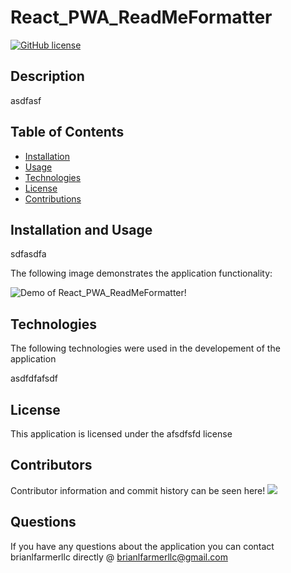 
# React_PWA_ReadMeFormatter

[![GitHub license](https://img.shields.io/badge/license-afsdfsfd-blue.svg)](https://github.com/brianlfarmerllc/React_PWA_ReadMeFormatter)
  
## Description

asdfasf

## Table of Contents
  
* [Installation](#Installation)
* [Usage](#Usage)
* [Technologies](#Technologies)
* [License](#License)
* [Contributions](#Contributions)
  
## Installation and Usage

sdfasdfa

The following image demonstrates the application functionality:

![Demo of React_PWA_ReadMeFormatter!](afsdfsdf)

## Technologies

The following technologies were used in the developement of the application

asdfdfafsdf

## License

This application is licensed under the afsdfsfd license

## Contributors

Contributor information and commit history can be seen here!
<a href="https://github.com/https://github.com/brianlfarmerllc/React_PWA_ReadMeFormatter/graphs/contributors">
<img src="https://contributors-img.web.app/image?repo=brianlfarmerllc/React_PWA_ReadMeFormatter" />
</a>


## Questions

If you have any questions about the application you can contact brianlfarmerllc directly @ brianlfarmerllc@gmail.com
